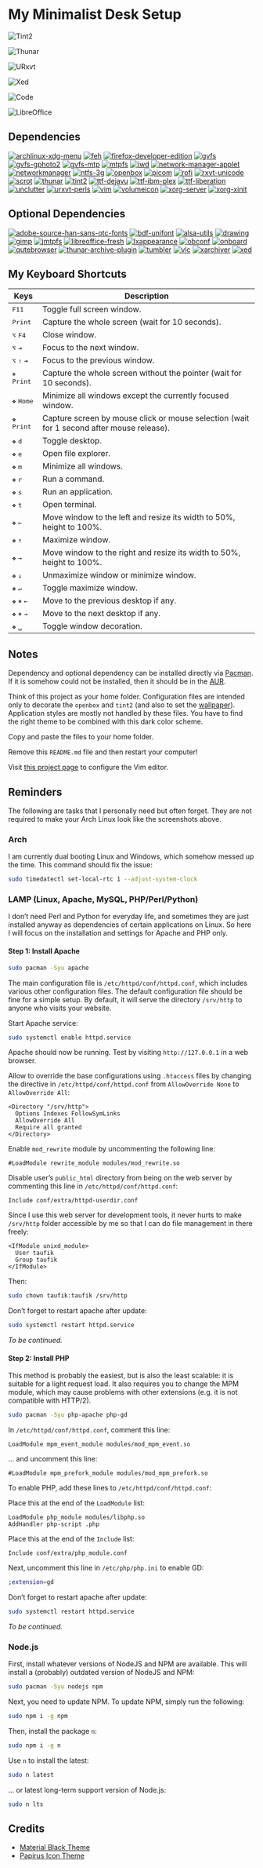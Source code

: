 My Minimalist Desk Setup
========================

![Tint2](./Picture/Capture/tint2.png)

![Thunar](./Picture/Capture/thunar.png)

![URxvt](./Picture/Capture/urxvt.png)

![Xed](./Picture/Capture/xed.png)

![Code](./Picture/Capture/code.png)

![LibreOffice](./Picture/Capture/libreoffice.png)

Dependencies
------------

[![archlinux-xdg-menu](https://img.shields.io/archlinux/v/community/any/archlinux-xdg-menu?label=archlinux-xdg-menu&logo=archlinux&style=for-the-badge "To generate the applications menu.")](https://archlinux.org/packages/community/any/archlinux-xdg-menu/)
[![feh](https://img.shields.io/archlinux/v/extra/x86_64/feh?label=feh&logo=archlinux&style=for-the-badge "The image viewer and to add the wallpaper.")](https://archlinux.org/packages/extra/x86_64/feh/)
[![firefox-developer-edition](https://img.shields.io/archlinux/v/community/x86_64/firefox-developer-edition?label=firefox-developer-edition&logo=archlinux&style=for-the-badge "The web browser.")](https://archlinux.org/packages/community/x86_64/firefox-developer-edition/)
[![gvfs](https://img.shields.io/archlinux/v/extra/x86_64/gvfs?label=gvfs&logo=archlinux&style=for-the-badge "To detect and mount external devices automatically.")](https://archlinux.org/packages/extra/x86_64/gvfs/)
[![gvfs-gphoto2](https://img.shields.io/archlinux/v/extra/x86_64/gvfs-gphoto2?label=gvfs-gphoto2&logo=archlinux&style=for-the-badge "To detect and mount external devices automatically.")](https://archlinux.org/packages/extra/x86_64/gvfs-gphoto2/)
[![gvfs-mtp](https://img.shields.io/archlinux/v/extra/x86_64/gvfs-mtp?label=gvfs-mtp&logo=archlinux&style=for-the-badge "To detect and mount external devices automatically.")](https://archlinux.org/packages/extra/x86_64/gvfs-mtp/)
[![mtpfs](https://img.shields.io/archlinux/v/community/x86_64/mtpfs?label=mtpfs&logo=archlinux&style=for-the-badge "To detect and mount external devices automatically.")](https://archlinux.org/packages/community/x86_64/mtpfs/)
[![iwd](https://img.shields.io/archlinux/v/community/x86_64/iwd?label=iwd&logo=archlinux&style=for-the-badge "The Wi-Fi network manager.")](https://archlinux.org/packages/community/x86_64/iwd/)
[![network-manager-applet](https://img.shields.io/archlinux/v/extra/x86_64/network-manager-applet?label=network-manager-applet&logo=archlinux&style=for-the-badge "To add network manager icon in system tray.")](https://archlinux.org/packages/extra/x86_64/network-manager-applet/)
[![networkmanager](https://img.shields.io/archlinux/v/extra/x86_64/networkmanager?label=networkmanager&logo=archlinux&style=for-the-badge "The network manager.")](https://archlinux.org/packages/extra/x86_64/networkmanager/)
[![ntfs-3g](https://img.shields.io/archlinux/v/extra/x86_64/ntfs-3g?label=ntfs-3g&logo=archlinux&style=for-the-badge "To add NTFS file system support.")](https://archlinux.org/packages/extra/x86_64/ntfs-3g/)
[![openbox](https://img.shields.io/archlinux/v/community/x86_64/openbox?label=openbox&logo=archlinux&style=for-the-badge "The window manager.")](https://archlinux.org/packages/community/x86_64/openbox/)
[![picom](https://img.shields.io/archlinux/v/community/x86_64/picom?label=picom&logo=archlinux&style=for-the-badge "To add shadow under windows.")](https://archlinux.org/packages/community/x86_64/picom/)
[![rofi](https://img.shields.io/archlinux/v/community/x86_64/rofi?label=rofi&logo=archlinux&style=for-the-badge "The task runner.")](https://archlinux.org/packages/community/x86_64/rofi/)
[![rxvt-unicode](https://img.shields.io/archlinux/v/community/x86_64/rxvt-unicode?label=rxvt-unicode&logo=archlinux&style=for-the-badge "The terminal emulator.")](https://archlinux.org/packages/community/x86_64/rxvt-unicode/)
[![scrot](https://img.shields.io/archlinux/v/community/x86_64/scrot?label=scrot&logo=archlinux&style=for-the-badge "The screen capture utility.")](https://archlinux.org/packages/community/x86_64/scrot/)
[![thunar](https://img.shields.io/archlinux/v/extra/x86_64/thunar?label=thunar&logo=archlinux&style=for-the-badge "The file manager.")](https://archlinux.org/packages/extra/x86_64/thunar/)
[![tint2](https://img.shields.io/archlinux/v/community/x86_64/tint2?label=tint2&logo=archlinux&style=for-the-badge "The task bar.")](https://archlinux.org/packages/community/x86_64/tint2/)
[![ttf-dejavu](https://img.shields.io/archlinux/v/extra/any/ttf-dejavu?label=ttf-dejavu&logo=archlinux&style=for-the-badge "Fonts used in `openbox`, `rxvt-unicode`, and `tint2`.")](https://archlinux.org/packages/extra/any/ttf-dejavu/)
[![ttf-ibm-plex](https://img.shields.io/archlinux/v/community/any/ttf-ibm-plex?label=ttf-ibm-plex&logo=archlinux&style=for-the-badge "Fonts used in `openbox`, `rxvt-unicode`, and `tint2`.")](https://archlinux.org/packages/community/any/ttf-ibm-plex/)
[![ttf-liberation](https://img.shields.io/archlinux/v/community/any/ttf-liberation?label=ttf-liberation&logo=archlinux&style=for-the-badge "Fonts used in `openbox`, `rxvt-unicode`, and `tint2`.")](https://archlinux.org/packages/community/any/ttf-liberation/)
[![unclutter](https://img.shields.io/archlinux/v/community/x86_64/unclutter?label=unclutter&logo=archlinux&style=for-the-badge "To auto-hide the mouse pointer.")](https://archlinux.org/packages/community/x86_64/unclutter/)
[![urxvt-perls](https://img.shields.io/archlinux/v/community/any/urxvt-perls?label=urxvt-perls&logo=archlinux&style=for-the-badge "Extensions for `rxvt-unicode`.")](https://archlinux.org/packages/community/any/urxvt-perls/)
[![vim](https://img.shields.io/archlinux/v/extra/x86_64/vim?label=vim&logo=archlinux&style=for-the-badge "The source code editor.")](https://archlinux.org/packages/extra/x86_64/vim/)
[![volumeicon](https://img.shields.io/archlinux/v/community/x86_64/volumeicon?label=volumeicon&logo=archlinux&style=for-the-badge "To add volume icon in system tray.")](https://archlinux.org/packages/community/x86_64/volumeicon/)
[![xorg-server](https://img.shields.io/archlinux/v/extra/x86_64/xorg-server?label=xorg-server&logo=archlinux&style=for-the-badge "Dependencies for `openbox`.")](https://archlinux.org/packages/extra/x86_64/xorg-server/)
[![xorg-xinit](https://img.shields.io/archlinux/v/extra/x86_64/xorg-xinit?label=xorg-xinit&logo=archlinux&style=for-the-badge "Dependencies for `openbox`.")](https://archlinux.org/packages/extra/x86_64/xorg-xinit/)

Optional Dependencies
---------------------

[![adobe-source-han-sans-otc-fonts](https://img.shields.io/archlinux/v/community/any/adobe-source-han-sans-otc-fonts?label=adobe-source-han-sans-otc-fonts&logo=archlinux&style=for-the-badge "To add unicode fonts fallback.")](https://archlinux.org/packages/community/any/adobe-source-han-sans-otc-fonts/)
[![bdf-unifont](https://img.shields.io/archlinux/v/extra/any/bdf-unifont?label=bdf-unifont&logo=archlinux&style=for-the-badge "To add unicode fonts fallback.")](https://archlinux.org/packages/extra/any/bdf-unifont/)
[![alsa-utils](https://img.shields.io/archlinux/v/extra/x86_64/alsa-utils?label=alsa-utils&logo=archlinux&style=for-the-badge "This contains (among other utilities) the `alsamixer` and `amixer` utilities for `volumeicon`.")](https://archlinux.org/packages/extra/x86_64/alsa-utils/)
[![drawing](https://img.shields.io/archlinux/v/community/any/drawing?label=drawing&logo=archlinux&style=for-the-badge "The &ldquo;paint&rdquo; application.")](https://archlinux.org/packages/community/any/drawing/)
[![gimp](https://img.shields.io/archlinux/v/extra/x86_64/gimp?label=gimp&logo=archlinux&style=for-the-badge "The photo editor.")](https://archlinux.org/packages/extra/x86_64/gimp/)
[![jmtpfs](https://img.shields.io/aur/version/jmtpfs?label=jmtpfs&logo=archlinux&style=for-the-badge "Optional dependency for `mtpfs`.")](https://aur.archlinux.org/packages/jmtpfs)
[![libreoffice-fresh](https://img.shields.io/archlinux/v/extra/x86_64/libreoffice-fresh?label=libreoffice-fresh&logo=archlinux&style=for-the-badge "The office suites.")](https://archlinux.org/packages/extra/x86_64/libreoffice-fresh/)
[![lxappearance](https://img.shields.io/archlinux/v/community/x86_64/lxappearance?label=lxappearance&logo=archlinux&style=for-the-badge "A utility tools to change the desktop theme and icons.")](https://archlinux.org/packages/community/x86_64/lxappearance/)
[![obconf](https://img.shields.io/archlinux/v/community/x86_64/obconf?label=obconf&logo=archlinux&style=for-the-badge "A utility tools to change the desktop theme and icons.")](https://archlinux.org/packages/community/x86_64/obconf/)
[![onboard](https://img.shields.io/archlinux/v/community/x86_64/onboard?label=onboard&logo=archlinux&style=for-the-badge "The on screen keyboard.")](https://archlinux.org/packages/community/x86_64/onboard/)
[![qutebrowser](https://img.shields.io/archlinux/v/community/any/qutebrowser?label=qutebrowser&logo=archlinux&style=for-the-badge "WebKit-based web browser that is smaller than `chromium` from the file size, should be enough to test CSS and JavaScript features compared to Gecko-based web browser which is available via `firefox-development-edition`.")](https://archlinux.org/packages/community/any/qutebrowser/)
[![thunar-archive-plugin](https://img.shields.io/archlinux/v/extra/x86_64/thunar-archive-plugin?label=thunar-archive-plugin&logo=archlinux&style=for-the-badge "To add archiving tasks in the context menu.")](https://archlinux.org/packages/extra/x86_64/thunar-archive-plugin/)
[![tumbler](https://img.shields.io/archlinux/v/extra/x86_64/tumbler?label=tumbler&logo=archlinux&style=for-the-badge "To generate image and video thumbnail for `thunar`.")](https://archlinux.org/packages/extra/x86_64/tumbler/)
[![vlc](https://img.shields.io/archlinux/v/extra/x86_64/vlc?label=vlc&logo=archlinux&style=for-the-badge "The video player.")](https://archlinux.org/packages/extra/x86_64/vlc/)
[![xarchiver](https://img.shields.io/archlinux/v/community/x86_64/xarchiver?label=xarchiver&logo=archlinux&style=for-the-badge "Archiving and compression tools (also, don&rsquo;t forget to install `gzip`, `p2zip`, `rar`, `unrar`, `unzip`, and `zip`).")](https://archlinux.org/packages/community/x86_64/xarchiver/)
[![xed](https://img.shields.io/archlinux/v/community/x86_64/xed?label=xed&logo=archlinux&style=for-the-badge "The text editor for average users.")](https://archlinux.org/packages/community/x86_64/xed/)

My Keyboard Shortcuts
---------------------

Keys | Description
---- | -----------
<kbd>F11</kbd> | Toggle full screen window.
<kbd>Print</kbd> | Capture the whole screen (wait for 10 seconds).
<kbd>⌥</kbd> <kbd>F4</kbd> | Close window.
<kbd>⌥</kbd> <kbd>⇥</kbd> | Focus to the next window.
<kbd>⌥</kbd> <kbd>⇧</kbd> <kbd>⇥</kbd> | Focus to the previous window.
<kbd>⎈</kbd> <kbd>Print</kbd> | Capture the whole screen without the pointer (wait for 10 seconds).
<kbd>❖</kbd> <kbd>Home</kbd> | Minimize all windows except the currently focused window.
<kbd>❖</kbd> <kbd>Print</kbd> | Capture screen by mouse click or mouse selection (wait for 1 second after mouse release).
<kbd>❖</kbd> <kbd>d</kbd> | Toggle desktop.
<kbd>❖</kbd> <kbd>e</kbd> | Open file explorer.
<kbd>❖</kbd> <kbd>m</kbd> | Minimize all windows.
<kbd>❖</kbd> <kbd>r</kbd> | Run a command.
<kbd>❖</kbd> <kbd>s</kbd> | Run an application.
<kbd>❖</kbd> <kbd>t</kbd> | Open terminal.
<kbd>❖</kbd> <kbd>←</kbd> | Move window to the left and resize its width to 50%, height to 100%.
<kbd>❖</kbd> <kbd>↑</kbd> | Maximize window.
<kbd>❖</kbd> <kbd>→</kbd> | Move window to the right and resize its width to 50%, height to 100%.
<kbd>❖</kbd> <kbd>↓</kbd> | Unmaximize window or minimize window.
<kbd>❖</kbd> <kbd>↵</kbd> | Toggle maximize window.
<kbd>❖</kbd> <kbd>⎈</kbd> <kbd>←</kbd> | Move to the previous desktop if any.
<kbd>❖</kbd> <kbd>⎈</kbd> <kbd>→</kbd> | Move to the next desktop if any.
<kbd>❖</kbd> <kbd>␣</kbd> | Toggle window decoration.

Notes
-----

Dependency and optional dependency can be installed directly via [Pacman](https://archlinux.org/packages). If it is somehow could not be installed, then it should be in the [AUR](https://aur.archlinux.org).

Think of this project as your home folder. Configuration files are intended only to decorate the `openbox` and `tint2` (and also to set the [wallpaper](https://thewallpaper.co/landscape-mountainautumn-leaves-road-nature-desktop-wallpapers-green-fall-colorful-download-hd-wallpapers-path-wallpaper-for-smart-pnone-treeshd-wallpapers/)). Application styles are mostly not handled by these files. You have to find the right theme to be combined with this dark color scheme.

Copy and paste the files to your home folder.

Remove this `README.md` file and then restart your computer!

Visit [this project page](https://github.com/taufik-nurrohman/vim) to configure the Vim editor.

Reminders
---------

The following are tasks that I personally need but often forget. They are not required to make your Arch Linux look like the screenshots above.

### Arch

I am currently dual booting Linux and Windows, which somehow messed up the time. This command should fix the issue:

~~~ .sh
sudo timedatectl set-local-rtc 1 --adjust-system-clock
~~~

### LAMP (Linux, Apache, MySQL, PHP/Perl/Python)

I don&rsquo;t need Perl and Python for everyday life, and sometimes they are just installed anyway as dependencies of certain applications on Linux. So here I will focus on the installation and settings for Apache and PHP only.

#### Step 1: Install Apache

~~~ .sh
sudo pacman -Syu apache
~~~

The main configuration file is `/etc/httpd/conf/httpd.conf`, which includes various other configuration files. The default configuration file should be fine for a simple setup. By default, it will serve the directory `/srv/http` to anyone who visits your website.

Start Apache service:

~~~ .sh
sudo systemctl enable httpd.service
~~~

Apache should now be running. Test by visiting `http://127.0.0.1` in a web browser.

Allow to override the base configurations using `.htaccess` files by changing the directive in `/etc/httpd/conf/httpd.conf` from `AllowOverride None` to `AllowOverride All`:

~~~ .apacheconf
<Directory "/srv/http">
  Options Indexes FollowSymLinks
  AllowOverride All
  Require all granted
</Directory>
~~~

Enable `mod_rewrite` module by uncommenting the following line:

~~~ .apacheconf
#LoadModule rewrite_module modules/mod_rewrite.so
~~~

Disable user&rsquo;s `public_html` directory from being on the web server by commenting this line in `/etc/httpd/conf/httpd.conf`:

~~~ .apacheconf
Include conf/extra/httpd-userdir.conf
~~~

Since I use this web server for development tools, it never hurts to make `/srv/http` folder accessible by me so that I can do file management in there freely:

~~~ .apacheconf
<IfModule unixd_module>
  User taufik
  Group taufik
</IfModule>
~~~

Then:

~~~ .sh
sudo chown taufik:taufik /srv/http
~~~

Don&rsquo;t forget to restart apache after update:

~~~ .sh
sudo systemctl restart httpd.service
~~~

_To be continued._

#### Step 2: Install PHP

This method is probably the easiest, but is also the least scalable: it is suitable for a light request load. It also requires you to change the MPM module, which may cause problems with other extensions (e.g. it is not compatible with HTTP/2).

~~~ .sh
sudo pacman -Syu php-apache php-gd
~~~

In `/etc/httpd/conf/httpd.conf`, comment this line:

~~~ .apacheconf
LoadModule mpm_event_module modules/mod_mpm_event.so
~~~

&hellip; and uncomment this line:

~~~ .apacheconf
#LoadModule mpm_prefork_module modules/mod_mpm_prefork.so
~~~

To enable PHP, add these lines to `/etc/httpd/conf/httpd.conf`:

Place this at the end of the `LoadModule` list:

~~~ .apacheconf
LoadModule php_module modules/libphp.so
AddHandler php-script .php
~~~

Place this at the end of the `Include` list:

~~~ .apacheconf
Include conf/extra/php_module.conf
~~~

Next, uncomment this line in `/etc/php/php.ini` to enable GD:

~~~ .sh
;extension=gd
~~~

Don&rsquo;t forget to restart apache after update:

~~~ .sh
sudo systemctl restart httpd.service
~~~

_To be continued._

### Node.js

First, install whatever versions of NodeJS and NPM are available. This will install a (probably) outdated version of NodeJS and NPM:

~~~ .sh
sudo pacman -Syu nodejs npm
~~~

Next, you need to update NPM. To update NPM, simply run the following:

~~~ .sh
sudo npm i -g npm
~~~

Then, install the package `n`:

~~~ .sh
sudo npm i -g n
~~~

Use `n` to install the latest:

~~~ .sh
sudo n latest
~~~

&hellip; or latest long-term support version of Node.js:

~~~ .sh
sudo n lts
~~~

Credits
-------

 - [Material Black Theme](https://www.opendesktop.org/p/1316887)
 - [Papirus Icon Theme](https://www.opendesktop.org/p/1166289)